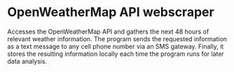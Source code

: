 # OpenWeatherMap API webscraper
Accesses the OpenWeatherMap API and gathers the next 48 hours of relevant weather information. The program sends the requested information as a text message to any cell phone number via an SMS gateway. Finally, it stores the resulting information locally each time the program runs for later data analysis.
